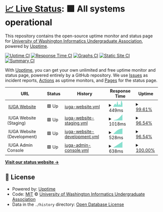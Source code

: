 # [📈 Live Status](https://status.iuga.info): <!--live status--> **🟩 All systems operational**

This repository contains the open-source uptime monitor and status page for [University of Washington Informatics Undergraduate Association](iuga.info), powered by [Upptime](https://github.com/upptime/upptime).

[![Uptime CI](https://github.com/UW-IUGA/status/workflows/Uptime%20CI/badge.svg)](https://github.com/UW-IUGA/status/actions?query=workflow%3A%22Uptime+CI%22)
[![Response Time CI](https://github.com/UW-IUGA/status/workflows/Response%20Time%20CI/badge.svg)](https://github.com/UW-IUGA/status/actions?query=workflow%3A%22Response+Time+CI%22)
[![Graphs CI](https://github.com/UW-IUGA/status/workflows/Graphs%20CI/badge.svg)](https://github.com/UW-IUGA/status/actions?query=workflow%3A%22Graphs+CI%22)
[![Static Site CI](https://github.com/UW-IUGA/status/workflows/Static%20Site%20CI/badge.svg)](https://github.com/UW-IUGA/status/actions?query=workflow%3A%22Static+Site+CI%22)
[![Summary CI](https://github.com/UW-IUGA/status/workflows/Summary%20CI/badge.svg)](https://github.com/UW-IUGA/status/actions?query=workflow%3A%22Summary+CI%22)

With [Upptime](https://upptime.js.org), you can get your own unlimited and free uptime monitor and status page, powered entirely by a GitHub repository. We use [Issues](https://github.com/UW-IUGA/status/issues) as incident reports, [Actions](https://github.com/UW-IUGA/status/actions) as uptime monitors, and [Pages](https://status.iuga.info) for the status page.

<!--start: status pages-->
<!-- This summary is generated by Upptime (https://github.com/upptime/upptime) -->
<!-- Do not edit this manually, your changes will be overwritten -->
<!-- prettier-ignore -->
| URL | Status | History | Response Time | Uptime |
| --- | ------ | ------- | ------------- | ------ |
| <img alt="" src="https://icons.duckduckgo.com/ip3/iuga.info.ico" height="13"> [IUGA Website](https://iuga.info) | 🟩 Up | [iuga-website.yml](https://github.com/UW-IUGA/iuga-status-app/commits/HEAD/history/iuga-website.yml) | <details><summary><img alt="Response time graph" src="./graphs/iuga-website/response-time-week.png" height="20"> 449ms</summary><br><a href="https://status.iuga.info/history/iuga-website"><img alt="Response time 1171" src="https://img.shields.io/endpoint?url=https%3A%2F%2Fraw.githubusercontent.com%2FUW-IUGA%2Fiuga-status-app%2FHEAD%2Fapi%2Fiuga-website%2Fresponse-time.json"></a><br><a href="https://status.iuga.info/history/iuga-website"><img alt="24-hour response time 596" src="https://img.shields.io/endpoint?url=https%3A%2F%2Fraw.githubusercontent.com%2FUW-IUGA%2Fiuga-status-app%2FHEAD%2Fapi%2Fiuga-website%2Fresponse-time-day.json"></a><br><a href="https://status.iuga.info/history/iuga-website"><img alt="7-day response time 449" src="https://img.shields.io/endpoint?url=https%3A%2F%2Fraw.githubusercontent.com%2FUW-IUGA%2Fiuga-status-app%2FHEAD%2Fapi%2Fiuga-website%2Fresponse-time-week.json"></a><br><a href="https://status.iuga.info/history/iuga-website"><img alt="30-day response time 498" src="https://img.shields.io/endpoint?url=https%3A%2F%2Fraw.githubusercontent.com%2FUW-IUGA%2Fiuga-status-app%2FHEAD%2Fapi%2Fiuga-website%2Fresponse-time-month.json"></a><br><a href="https://status.iuga.info/history/iuga-website"><img alt="1-year response time 1171" src="https://img.shields.io/endpoint?url=https%3A%2F%2Fraw.githubusercontent.com%2FUW-IUGA%2Fiuga-status-app%2FHEAD%2Fapi%2Fiuga-website%2Fresponse-time-year.json"></a></details> | <details><summary><a href="https://status.iuga.info/history/iuga-website">99.61%</a></summary><a href="https://status.iuga.info/history/iuga-website"><img alt="All-time uptime 99.97%" src="https://img.shields.io/endpoint?url=https%3A%2F%2Fraw.githubusercontent.com%2FUW-IUGA%2Fiuga-status-app%2FHEAD%2Fapi%2Fiuga-website%2Fuptime.json"></a><br><a href="https://status.iuga.info/history/iuga-website"><img alt="24-hour uptime 97.30%" src="https://img.shields.io/endpoint?url=https%3A%2F%2Fraw.githubusercontent.com%2FUW-IUGA%2Fiuga-status-app%2FHEAD%2Fapi%2Fiuga-website%2Fuptime-day.json"></a><br><a href="https://status.iuga.info/history/iuga-website"><img alt="7-day uptime 99.61%" src="https://img.shields.io/endpoint?url=https%3A%2F%2Fraw.githubusercontent.com%2FUW-IUGA%2Fiuga-status-app%2FHEAD%2Fapi%2Fiuga-website%2Fuptime-week.json"></a><br><a href="https://status.iuga.info/history/iuga-website"><img alt="30-day uptime 99.91%" src="https://img.shields.io/endpoint?url=https%3A%2F%2Fraw.githubusercontent.com%2FUW-IUGA%2Fiuga-status-app%2FHEAD%2Fapi%2Fiuga-website%2Fuptime-month.json"></a><br><a href="https://status.iuga.info/history/iuga-website"><img alt="1-year uptime 99.97%" src="https://img.shields.io/endpoint?url=https%3A%2F%2Fraw.githubusercontent.com%2FUW-IUGA%2Fiuga-status-app%2FHEAD%2Fapi%2Fiuga-website%2Fuptime-year.json"></a></details>
| <img alt="" src="https://icons.duckduckgo.com/ip3/null.ico" height="13"> IUGA Website (Staging) | 🟩 Up | [iuga-website-staging.yml](https://github.com/UW-IUGA/iuga-status-app/commits/HEAD/history/iuga-website-staging.yml) | <details><summary><img alt="Response time graph" src="./graphs/iuga-website-staging/response-time-week.png" height="20"> 1018ms</summary><br><a href="https://status.iuga.info/history/iuga-website-staging"><img alt="Response time 1018" src="https://img.shields.io/endpoint?url=https%3A%2F%2Fraw.githubusercontent.com%2FUW-IUGA%2Fiuga-status-app%2FHEAD%2Fapi%2Fiuga-website-staging%2Fresponse-time.json"></a><br><a href="https://status.iuga.info/history/iuga-website-staging"><img alt="24-hour response time 1018" src="https://img.shields.io/endpoint?url=https%3A%2F%2Fraw.githubusercontent.com%2FUW-IUGA%2Fiuga-status-app%2FHEAD%2Fapi%2Fiuga-website-staging%2Fresponse-time-day.json"></a><br><a href="https://status.iuga.info/history/iuga-website-staging"><img alt="7-day response time 1018" src="https://img.shields.io/endpoint?url=https%3A%2F%2Fraw.githubusercontent.com%2FUW-IUGA%2Fiuga-status-app%2FHEAD%2Fapi%2Fiuga-website-staging%2Fresponse-time-week.json"></a><br><a href="https://status.iuga.info/history/iuga-website-staging"><img alt="30-day response time 1018" src="https://img.shields.io/endpoint?url=https%3A%2F%2Fraw.githubusercontent.com%2FUW-IUGA%2Fiuga-status-app%2FHEAD%2Fapi%2Fiuga-website-staging%2Fresponse-time-month.json"></a><br><a href="https://status.iuga.info/history/iuga-website-staging"><img alt="1-year response time 1018" src="https://img.shields.io/endpoint?url=https%3A%2F%2Fraw.githubusercontent.com%2FUW-IUGA%2Fiuga-status-app%2FHEAD%2Fapi%2Fiuga-website-staging%2Fresponse-time-year.json"></a></details> | <details><summary><a href="https://status.iuga.info/history/iuga-website-staging">96.54%</a></summary><a href="https://status.iuga.info/history/iuga-website-staging"><img alt="All-time uptime 96.54%" src="https://img.shields.io/endpoint?url=https%3A%2F%2Fraw.githubusercontent.com%2FUW-IUGA%2Fiuga-status-app%2FHEAD%2Fapi%2Fiuga-website-staging%2Fuptime.json"></a><br><a href="https://status.iuga.info/history/iuga-website-staging"><img alt="24-hour uptime 96.54%" src="https://img.shields.io/endpoint?url=https%3A%2F%2Fraw.githubusercontent.com%2FUW-IUGA%2Fiuga-status-app%2FHEAD%2Fapi%2Fiuga-website-staging%2Fuptime-day.json"></a><br><a href="https://status.iuga.info/history/iuga-website-staging"><img alt="7-day uptime 96.54%" src="https://img.shields.io/endpoint?url=https%3A%2F%2Fraw.githubusercontent.com%2FUW-IUGA%2Fiuga-status-app%2FHEAD%2Fapi%2Fiuga-website-staging%2Fuptime-week.json"></a><br><a href="https://status.iuga.info/history/iuga-website-staging"><img alt="30-day uptime 96.54%" src="https://img.shields.io/endpoint?url=https%3A%2F%2Fraw.githubusercontent.com%2FUW-IUGA%2Fiuga-status-app%2FHEAD%2Fapi%2Fiuga-website-staging%2Fuptime-month.json"></a><br><a href="https://status.iuga.info/history/iuga-website-staging"><img alt="1-year uptime 96.54%" src="https://img.shields.io/endpoint?url=https%3A%2F%2Fraw.githubusercontent.com%2FUW-IUGA%2Fiuga-status-app%2FHEAD%2Fapi%2Fiuga-website-staging%2Fuptime-year.json"></a></details>
| <img alt="" src="https://icons.duckduckgo.com/ip3/null.ico" height="13"> IUGA Website (Development) | 🟩 Up | [iuga-website-development.yml](https://github.com/UW-IUGA/iuga-status-app/commits/HEAD/history/iuga-website-development.yml) | <details><summary><img alt="Response time graph" src="./graphs/iuga-website-development/response-time-week.png" height="20"> 528ms</summary><br><a href="https://status.iuga.info/history/iuga-website-development"><img alt="Response time 528" src="https://img.shields.io/endpoint?url=https%3A%2F%2Fraw.githubusercontent.com%2FUW-IUGA%2Fiuga-status-app%2FHEAD%2Fapi%2Fiuga-website-development%2Fresponse-time.json"></a><br><a href="https://status.iuga.info/history/iuga-website-development"><img alt="24-hour response time 528" src="https://img.shields.io/endpoint?url=https%3A%2F%2Fraw.githubusercontent.com%2FUW-IUGA%2Fiuga-status-app%2FHEAD%2Fapi%2Fiuga-website-development%2Fresponse-time-day.json"></a><br><a href="https://status.iuga.info/history/iuga-website-development"><img alt="7-day response time 528" src="https://img.shields.io/endpoint?url=https%3A%2F%2Fraw.githubusercontent.com%2FUW-IUGA%2Fiuga-status-app%2FHEAD%2Fapi%2Fiuga-website-development%2Fresponse-time-week.json"></a><br><a href="https://status.iuga.info/history/iuga-website-development"><img alt="30-day response time 528" src="https://img.shields.io/endpoint?url=https%3A%2F%2Fraw.githubusercontent.com%2FUW-IUGA%2Fiuga-status-app%2FHEAD%2Fapi%2Fiuga-website-development%2Fresponse-time-month.json"></a><br><a href="https://status.iuga.info/history/iuga-website-development"><img alt="1-year response time 528" src="https://img.shields.io/endpoint?url=https%3A%2F%2Fraw.githubusercontent.com%2FUW-IUGA%2Fiuga-status-app%2FHEAD%2Fapi%2Fiuga-website-development%2Fresponse-time-year.json"></a></details> | <details><summary><a href="https://status.iuga.info/history/iuga-website-development">96.54%</a></summary><a href="https://status.iuga.info/history/iuga-website-development"><img alt="All-time uptime 96.54%" src="https://img.shields.io/endpoint?url=https%3A%2F%2Fraw.githubusercontent.com%2FUW-IUGA%2Fiuga-status-app%2FHEAD%2Fapi%2Fiuga-website-development%2Fuptime.json"></a><br><a href="https://status.iuga.info/history/iuga-website-development"><img alt="24-hour uptime 96.54%" src="https://img.shields.io/endpoint?url=https%3A%2F%2Fraw.githubusercontent.com%2FUW-IUGA%2Fiuga-status-app%2FHEAD%2Fapi%2Fiuga-website-development%2Fuptime-day.json"></a><br><a href="https://status.iuga.info/history/iuga-website-development"><img alt="7-day uptime 96.54%" src="https://img.shields.io/endpoint?url=https%3A%2F%2Fraw.githubusercontent.com%2FUW-IUGA%2Fiuga-status-app%2FHEAD%2Fapi%2Fiuga-website-development%2Fuptime-week.json"></a><br><a href="https://status.iuga.info/history/iuga-website-development"><img alt="30-day uptime 96.54%" src="https://img.shields.io/endpoint?url=https%3A%2F%2Fraw.githubusercontent.com%2FUW-IUGA%2Fiuga-status-app%2FHEAD%2Fapi%2Fiuga-website-development%2Fuptime-month.json"></a><br><a href="https://status.iuga.info/history/iuga-website-development"><img alt="1-year uptime 96.54%" src="https://img.shields.io/endpoint?url=https%3A%2F%2Fraw.githubusercontent.com%2FUW-IUGA%2Fiuga-status-app%2FHEAD%2Fapi%2Fiuga-website-development%2Fuptime-year.json"></a></details>
| <img alt="" src="https://icons.duckduckgo.com/ip3/null.ico" height="13"> IUGA Admin Console | 🟩 Up | [iuga-admin-console.yml](https://github.com/UW-IUGA/iuga-status-app/commits/HEAD/history/iuga-admin-console.yml) | <details><summary><img alt="Response time graph" src="./graphs/iuga-admin-console/response-time-week.png" height="20"> 638ms</summary><br><a href="https://status.iuga.info/history/iuga-admin-console"><img alt="Response time 638" src="https://img.shields.io/endpoint?url=https%3A%2F%2Fraw.githubusercontent.com%2FUW-IUGA%2Fiuga-status-app%2FHEAD%2Fapi%2Fiuga-admin-console%2Fresponse-time.json"></a><br><a href="https://status.iuga.info/history/iuga-admin-console"><img alt="24-hour response time 638" src="https://img.shields.io/endpoint?url=https%3A%2F%2Fraw.githubusercontent.com%2FUW-IUGA%2Fiuga-status-app%2FHEAD%2Fapi%2Fiuga-admin-console%2Fresponse-time-day.json"></a><br><a href="https://status.iuga.info/history/iuga-admin-console"><img alt="7-day response time 638" src="https://img.shields.io/endpoint?url=https%3A%2F%2Fraw.githubusercontent.com%2FUW-IUGA%2Fiuga-status-app%2FHEAD%2Fapi%2Fiuga-admin-console%2Fresponse-time-week.json"></a><br><a href="https://status.iuga.info/history/iuga-admin-console"><img alt="30-day response time 638" src="https://img.shields.io/endpoint?url=https%3A%2F%2Fraw.githubusercontent.com%2FUW-IUGA%2Fiuga-status-app%2FHEAD%2Fapi%2Fiuga-admin-console%2Fresponse-time-month.json"></a><br><a href="https://status.iuga.info/history/iuga-admin-console"><img alt="1-year response time 638" src="https://img.shields.io/endpoint?url=https%3A%2F%2Fraw.githubusercontent.com%2FUW-IUGA%2Fiuga-status-app%2FHEAD%2Fapi%2Fiuga-admin-console%2Fresponse-time-year.json"></a></details> | <details><summary><a href="https://status.iuga.info/history/iuga-admin-console">100.00%</a></summary><a href="https://status.iuga.info/history/iuga-admin-console"><img alt="All-time uptime 100.00%" src="https://img.shields.io/endpoint?url=https%3A%2F%2Fraw.githubusercontent.com%2FUW-IUGA%2Fiuga-status-app%2FHEAD%2Fapi%2Fiuga-admin-console%2Fuptime.json"></a><br><a href="https://status.iuga.info/history/iuga-admin-console"><img alt="24-hour uptime 100.00%" src="https://img.shields.io/endpoint?url=https%3A%2F%2Fraw.githubusercontent.com%2FUW-IUGA%2Fiuga-status-app%2FHEAD%2Fapi%2Fiuga-admin-console%2Fuptime-day.json"></a><br><a href="https://status.iuga.info/history/iuga-admin-console"><img alt="7-day uptime 100.00%" src="https://img.shields.io/endpoint?url=https%3A%2F%2Fraw.githubusercontent.com%2FUW-IUGA%2Fiuga-status-app%2FHEAD%2Fapi%2Fiuga-admin-console%2Fuptime-week.json"></a><br><a href="https://status.iuga.info/history/iuga-admin-console"><img alt="30-day uptime 100.00%" src="https://img.shields.io/endpoint?url=https%3A%2F%2Fraw.githubusercontent.com%2FUW-IUGA%2Fiuga-status-app%2FHEAD%2Fapi%2Fiuga-admin-console%2Fuptime-month.json"></a><br><a href="https://status.iuga.info/history/iuga-admin-console"><img alt="1-year uptime 100.00%" src="https://img.shields.io/endpoint?url=https%3A%2F%2Fraw.githubusercontent.com%2FUW-IUGA%2Fiuga-status-app%2FHEAD%2Fapi%2Fiuga-admin-console%2Fuptime-year.json"></a></details>

<!--end: status pages-->

[**Visit our status website →**](https://status.iuga.info)

## 📄 License

- Powered by: [Upptime](https://github.com/upptime/upptime)
- Code: [MIT](./LICENSE) © [University of Washington Informatics Undergraduate Association](iuga.info)
- Data in the `./history` directory: [Open Database License](https://opendatacommons.org/licenses/odbl/1-0/)
